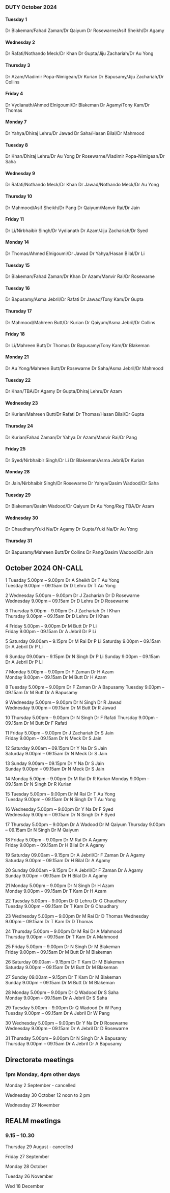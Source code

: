 

### DUTY October 2024

#### Tuesday 1
Dr Blakeman/Fahad Zaman/Dr Qaiyum
Dr Rosewarne/Asif Sheikh/Dr Agamy

#### Wednesday 2
Dr Rafati/Nothando Meck/Dr Khan
Dr Gupta/Jiju Zachariah/Dr Au Yong

#### Thursday 3
Dr Azam/Vladimir Popa-Nimigean/Dr Kurian
Dr Bapusamy/Jiju Zachariah/Dr Collins

#### Friday 4
Dr Vydianath/Ahmed Elnigoumi/Dr Blakeman
Dr Agamy/Tony Kam/Dr Thomas

#### Monday 7
Dr Yahya/Dhiraj Lehru/Dr Jawad
Dr Saha/Hasan Bilal/Dr Mahmood

#### Tuesday 8
Dr Khan/Dhiraj Lehru/Dr Au Yong
Dr Rosewarne/Vladimir Popa-Nimigean/Dr Saha

#### Wednesday 9
Dr Rafati/Nothando Meck/Dr Khan
Dr Jawad/Nothando Meck/Dr Au Yong

#### Thursday 10
Dr Mahmood/Asif Sheikh/Dr Pang
Dr Qaiyum/Manvir Rai/Dr Jain

#### Friday 11
Dr Li/Nirbhaibir Singh/Dr Vydianath
Dr Azam/Jiju Zachariah/Dr Syed

#### Monday 14
Dr Thomas/Ahmed Elnigoumi/Dr Jawad
Dr Yahya/Hasan Bilal/Dr Li

#### Tuesday 15
Dr Blakeman/Fahad Zaman/Dr Khan
Dr Azam/Manvir Rai/Dr Rosewarne

#### Tuesday 16
Dr Bapusamy/Asma Jebril/Dr Rafati
Dr Jawad/Tony Kam/Dr Gupta

#### Thursday 17
Dr Mahmood/Mahreen Butt/Dr Kurian
Dr Qaiyum/Asma Jebril/Dr Collins

#### Friday 18
Dr Li/Mahreen Butt/Dr Thomas
Dr Bapusamy/Tony Kam/Dr Blakeman

#### Monday 21
Dr Au Yong/Mahreen Butt/Dr Rosewarne
Dr Saha/Asma Jebril/Dr Mahmood

#### Tuesday 22
Dr Khan/TBA/Dr Agamy
Dr Gupta/Dhiraj Lehru/Dr Azam

#### Wednesday 23
Dr Kurian/Mahreen Butt/Dr Rafati
Dr Thomas/Hasan Bilal/Dr Gupta

#### Thursday 24
Dr Kurian/Fahad Zaman/Dr Yahya
Dr Azam/Manvir Rai/Dr Pang

#### Friday 25
Dr Syed/Nirbhaibir Singh/Dr Li
Dr Blakeman/Asma Jebril/Dr Kurian

#### Monday 28
Dr Jain/Nirbhaibir Singh/Dr Rosewarne
Dr Yahya/Qasim Wadood/Dr Saha

#### Tuesday 29
Dr Blakeman/Qasim Wadood/Dr Qaiyum
Dr Au Yong/Reg TBA/Dr Azam

#### Wednesday 30
Dr Chaudhary/Yuki Na/Dr Agamy
Dr Gupta/Yuki Na/Dr Au Yong

#### Thursday 31
Dr Bapusamy/Mahreen Butt/Dr Collins
Dr Pang/Qasim Wadood/Dr Jain

## October 2024 ON-CALL

1	Tuesday 5.00pm – 9.00pm		Dr A Sheikh 	Dr T Au Yong	
	Tuesday 9.00pm – 09.15am	Dr D Lehru	Dr T Au Yong	
 
2	Wednesday 5.00pm – 9.00pm	Dr J Zachariah	Dr D Rosewarne	
	Wednesday 9.00pm – 09.15am	Dr D Lehru	Dr D Rosewarne	
 
3	Thursday 5.00pm – 9.00pm	Dr J Zachariah	Dr I Khan	
	Thursday 9.00pm – 09.15am	Dr D Lehru	Dr I Khan	
 
4	Friday 5.00pm – 9.00pm	Dr M Butt	Dr P Li 	
	Friday 9.00pm – 09.15am	Dr A Jebril	Dr P Li	
 
5	Saturday 09.00am – 9.15pm	Dr M Rai	Dr P Li	
	Saturday 9.00pm – 09.15am	Dr A Jebril	Dr P Li	
 
6	Sunday 09.00am – 9.15pm	Dr N Singh	Dr P Li	
	Sunday 9.00pm – 09.15am	Dr A Jebril	Dr P Li	
 
7	Monday 5.00pm – 9.00pm		Dr F Zaman	Dr H Azam	
	Monday 9.00pm – 09.15am		Dr M Butt 	Dr H Azam	
 
8	Tuesday 5.00pm – 9.00pm		Dr F Zaman	Dr A Bapusamy
	Tuesday 9.00pm – 09.15am	Dr M Butt 	Dr A Bapusamy
 
9	Wednesday 5.00pm – 9.00pm	Dr N Singh	Dr R Jawad 	
	Wednesday 9.00pm – 09.15am	Dr M Butt 	Dr R Jawad	
 
10	Thursday 5.00pm – 9.00pm	Dr N Singh 	Dr F Rafati	
	Thursday 9.00pm – 09.15am	Dr M Butt 	Dr F Rafati	
 
11	Friday 5.00pm – 9.00pm		Dr J Zachariah	Dr S Jain 	
	Friday 9.00pm – 09.15am		Dr N Meck	Dr S Jain	
 
12	Saturday 9.00am – 09.15pm	Dr Y Na		Dr S Jain	
	Saturday 9.00pm – 09.15am	Dr N Meck	Dr S Jain	
 
13	Sunday 9.00am – 09.15pm		Dr Y Na		Dr S Jain	
	Sunday 9.00pm – 09.15am		Dr N Meck	Dr S Jain	
 
14	Monday 5.00pm – 9.00pm		Dr M Rai	Dr R Kurian	
	Monday 9.00pm – 09.15am		Dr N Singh	Dr R Kurian	
 
15	Tuesday 5.00pm – 9.00pm		Dr M Rai	Dr T Au Yong	
	Tuesday 9.00pm – 09.15am	Dr N Singh	Dr T Au Yong	
 
16	Wednesday 5.00pm – 9.00pm	Dr Y Na		Dr F Syed	
	Wednesday 9.00pm – 09.15am	Dr N Singh	Dr F Syed	
 
17	Thursday 5.00pm – 9.00pm	Dr A Wadood	Dr M Qaiyum	
	Thursday 9.00pm – 09.15am	Dr N Singh	Dr M Qaiyum	
 
18	Friday 5.00pm – 9.00pm		Dr M Rai 	Dr A Agamy 	
	Friday 9.00pm – 09.15am		Dr H Bilal	Dr A Agamy	
 
19	Saturday 09.00am – 9.15pm	Dr A Jebril/Dr F Zaman	Dr A Agamy	
	Saturday 9.00pm – 09.15am	Dr H Bilal	Dr A Agamy	
 
20	Sunday 09.00am – 9.15pm		Dr A Jebril/Dr F Zaman	Dr A Agamy 	
	Sunday 9.00pm – 09.15am		Dr H Bilal	Dr A Agamy	
 
21	Monday 5.00pm – 9.00pm		Dr N Singh	Dr H Azam	
	Monday 9.00pm – 09.15am		Dr T Kam	Dr H Azam	
 
22	Tuesday 5.00pm – 9.00pm		Dr D Lehru	Dr G Chaudhary	
	Tuesday 9.00pm – 09.15am	Dr T Kam	Dr G Chaudhary	
 
23	Wednesday 5.00pm – 9.00pm	Dr M Rai	Dr D Thomas	
	Wednesday 9.00pm – 09.15am	Dr T Kam	Dr D Thomas	
 
24	Thursday 5.00pm – 9.00pm	Dr M Rai	Dr A Mahmood	
	Thursday 9.00pm – 09.15am	Dr T Kam	Dr A Mahmood	
 
25	Friday 5.00pm – 9.00pm		Dr N Singh	Dr M Blakeman 	
	Friday 9.00pm – 09.15am		Dr M Butt	Dr M Blakeman	
 
26	Saturday 09.00am – 9.15pm	Dr T Kam 	Dr M Blakeman	
	Saturday 9.00pm – 09.15am	Dr M Butt	Dr M Blakeman	
 
27	Sunday 09.00am – 9.15pm		Dr T Kam 	Dr M Blakeman	
	Sunday 9.00pm – 09.15am		Dr M Butt	Dr M Blakeman	
 
28	Monday 5.00pm – 9.00pm		Dr Q Wadood	Dr S Saha	
	Monday 9.00pm – 09.15am		Dr A Jebril	Dr S Saha	
 
29	Tuesday 5.00pm – 9.00pm		Dr Q Wadood	Dr W Pang	
	Tuesday 9.00pm – 09.15am	Dr A Jebril	Dr W Pang	
 
30	Wednesday 5.00pm – 9.00pm	Dr Y Na		Dr D Rosewarne	
	Wednesday 9.00pm – 09.15am	Dr A Jebril	Dr D Rosewarne
 
31	Thursday 5.00pm – 9.00pm	Dr N Singh	Dr A Bapusamy	
	Thursday 9.00pm – 09.15am	Dr A Jebril	Dr A Bapusamy	

## Directorate meetings  
### 1pm Monday, 4pm other days

Monday 2 September - cancelled

Wednesday 30 October 12 noon to 2 pm 

Wednesday 27 November

## REALM meetings
### 9.15 – 10.30

Thursday 29 August	- cancelled

Friday 27 September

Monday 28 October  

Tuesday 26 November		

Wed 18 December	




